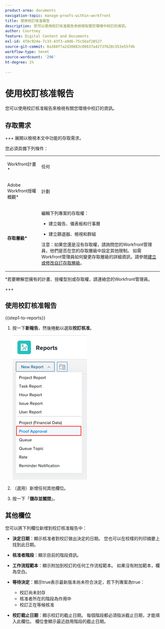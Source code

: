 ```yaml
---
product-area: documents
navigation-topic: manage-proofs-within-workfront
title: 使用校訂核准報告
description: 您可以使用校訂核准報告來檢視有關您環境中校訂的資訊。
author: Courtney
feature: Digital Content and Documents
exl-id: 4f8c924e-7c33-43f3-a9d6-75c56af28527
source-git-commit: 8a388ffa2d30683c08637a4273f628c553e55fdb
workflow-type: tm+mt
source-wordcount: '296'
ht-degree: 1%

---
```


# 使用校訂核准報告

您可以使用校訂核准報告來檢視有關您環境中校訂的資訊。

## 存取需求

+++ 展開以檢視本文中功能的存取需求。

您必須具備下列條件：

<table style="table-layout:auto"> 
 <col> 
 <col> 
 <tbody> 
  <tr> 
   <td role="rowheader"> <p>Workfront計畫*</p> </td> 
   <td>任何</td> 
  </tr> 
  <tr> 
   <td role="rowheader"> <p>Adobe Workfront授權概觀*</p> </td> 
   <td> <p>計劃</p> </td> 
  </tr> 
  <tr data-mc-conditions=""> 
   <td role="rowheader"><strong>存取層級*</strong> </td> 
   <td> <p>編輯下列專案的存取權：</p> 
    <ul> 
     <li> <p>建立報告、儀表板和行事曆</p> </li> 
     <li> <p>建立篩選器、檢視和群組</p> </li> 
    </ul> <p>注意：如果您還是沒有存取權，請詢問您的Workfront管理員，他們是否在您的存取層級中設定其他限制。 如需Workfront管理員如何變更存取層級的詳細資訊，請參閱<a href="../../../administration-and-setup/add-users/configure-and-grant-access/create-modify-access-levels.md" class="MCXref xref">建立或修改自訂存取層級</a>。</p> </td> 
  </tr> 
 </tbody> 
</table>

&#42;若要瞭解您擁有的計畫、授權型別或存取權，請連絡您的Workfront管理員。

+++

## 使用校訂核准報告

{{step1-to-reports}}

1. 按一下&#x200B;**新報告**，然後捲動以選取&#x200B;**校訂核准**。

   ![](assets/proof-approval-report.png)

1. （選用）新增任何其他欄位。
1. 按一下「**儲存並關閉**」。

## 其他欄位

您可以將下列欄位新增到校訂核准報告中：

* **決定日期**：顯示核准者對校訂做出決定的日期。 您也可以在校樣的列印摘要上找到此日期。
* **核准者階段**：顯示目前的階段資訊。
* **工作流程範本**：顯示附加到校訂的任何工作流程範本。 如果沒有附加範本，欄為空白。
* **等待決定**：顯示true表示最新版本尚未符合決定，若下列專案為true：

   * 校訂尚未封存
   * 核准者所在的階段為作用中
   * 校訂正在等候核准

* **校訂截止日期**：顯示校訂的截止日期。 每個階段都必須指派截止日期，才能填入此欄位。 欄位會顯示最近啟用階段的截止日期。

 

